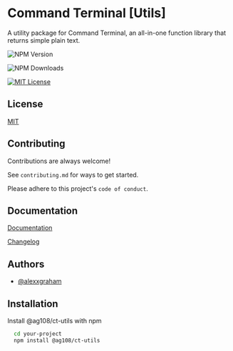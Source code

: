 
# Command Terminal [Utils]

A utility package for Command Terminal, an all-in-one function library that returns simple plain text.

![NPM Version](https://img.shields.io/npm/v/%40ag108%2Fct-utils)

![NPM Downloads](https://img.shields.io/npm/dm/%40ag108%2Fct-utils)

[![MIT License](https://img.shields.io/badge/License-MIT-green.svg)](https://choosealicense.com/licenses/mit/)


## License

[MIT](https://www.github.com/alexxgraham/ct-utils/LICENSE.md)


## Contributing

Contributions are always welcome!

See `contributing.md` for ways to get started.

Please adhere to this project's `code of conduct`.


## Documentation

[Documentation](https://www.github.com/alexxgraham/ct-utils/docs.md)

[Changelog](https://www.github.com/alexxgraham/ct-utils/contributing.md)


## Authors

- [@alexxgraham](https://www.github.com/alexxgraham)


## Installation

Install @ag108/ct-utils with npm

```bash
  cd your-project
  npm install @ag108/ct-utils
```
